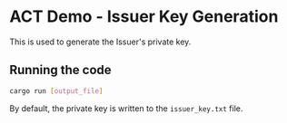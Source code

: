 # ACT Demo - Issuer Key Generation

This is used to generate the Issuer's private key.

## Running the code

```sh
cargo run [output_file]
```

By default, the private key is written to the `issuer_key.txt` file.
